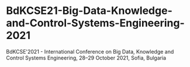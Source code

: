# BdKCSE21-Big-Data-Knowledge-and-Control-Systems-Engineering-2021
BdKCSE'2021 - International Conference on Big Data, Knowledge and Control Systems Engineering, 28–29 October 2021, Sofia, Bulgaria
